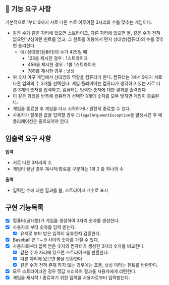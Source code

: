 ## 🚀 기능 요구 사항

기본적으로 1부터 9까지 서로 다른 수로 이루어진 3자리의 수를 맞추는 게임이다.

- 같은 수가 같은 자리에 있으면 스트라이크, 다른 자리에 있으면 볼, 같은 수가 전혀 없으면 낫싱이란 힌트를 얻고, 그 힌트를 이용해서 먼저 상대방(컴퓨터)의 수를 맞추면 승리한다.
  - 예) 상대방(컴퓨터)의 수가 425일 때
    - 123을 제시한 경우 : 1스트라이크
    - 456을 제시한 경우 : 1볼 1스트라이크
    - 789를 제시한 경우 : 낫싱
- 위 숫자 야구 게임에서 상대방의 역할을 컴퓨터가 한다. 컴퓨터는 1에서 9까지 서로 다른 임의의 수 3개를 선택한다. 게임 플레이어는 컴퓨터가 생각하고 있는 서로 다른 3개의 숫자를 입력하고, 컴퓨터는 입력한 숫자에 대한 결과를 출력한다.
- 이 같은 과정을 반복해 컴퓨터가 선택한 3개의 숫자를 모두 맞히면 게임이 종료된다.
- 게임을 종료한 후 게임을 다시 시작하거나 완전히 종료할 수 있다.
- 사용자가 잘못된 값을 입력할 경우 `IllegalArgumentException`을 발생시킨 후 애플리케이션은 종료되어야 한다.


## 입출력 요구 사항
**입력**
- 서로 다른 3자리의 수
- 게임이 끝난 경우 재시작/종료를 구분하는 1과 2 중 하나의 수

**출력**
- 입력한 수에 대한 결과를 볼, 스트라이크 개수로 표시

## 구현 기능목록
- [x] 컴퓨터(상대방)가 게임을 생성하여 3자리 숫자를 생성한다.
- [x] 사용자로 부터 숫자를 입력 받는다.
  - [x] 유저로 부터 받은 입력이 유효한지 검증한다.
- [x] Baseball 은 1 ~ 9 사이의 숫자를 가질 수 있다.
- [x] 사용자로부터 입력 받은 숫자와 컴퓨터가 생성한 3자리 숫자를 비교한다.
  - [x] 같은 수가 자리에 있으면 스트라이크를 반환한다.
  - [x] 다른 자리에 있으면 볼을 반환한다.
  - [x] 같은 수가 전혀 존재 하지 않는 경우에는 포볼, 낫싱 이라는 힌트를 반환한다.
- [x] 모두 스트라이크인 경우 정답 처리하여 결과를 사용자에게 리턴한다.
- [x] 게임을 재시작 / 종료하기 위한 입력을 사용자로부터 입력받는다.
